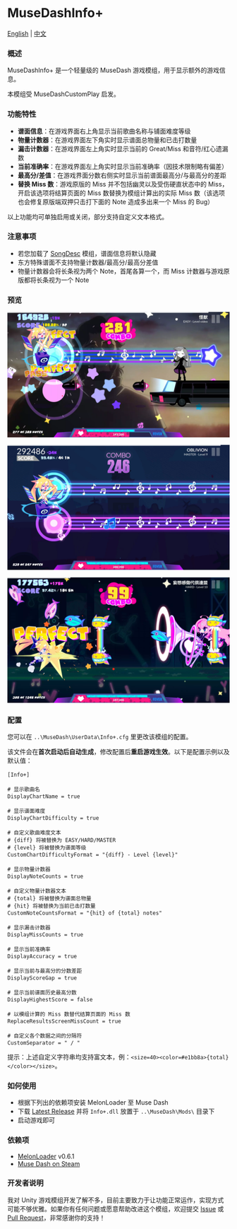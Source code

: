 # MuseDashInfo+

[English](README.md) | [中文](README_zh.md)

### 概述

MuseDashInfo+ 是一个轻量级的 MuseDash 游戏模组，用于显示额外的游戏信息。

本模组受 MuseDashCustomPlay 启发。

### 功能特性

- **谱面信息**：在游戏界面右上角显示当前歌曲名称与铺面难度等级
- **物量计数器**：在游戏界面左下角实时显示谱面总物量和已击打数量
- **漏击计数器**：在游戏界面左上角实时显示当前的 Great/Miss 和音符/红心遗漏数
- **当前准确率**：在游戏界面左上角实时显示当前准确率（因技术限制略有偏差）
- **最高分/差值**：在游戏界面分数右侧实时显示当前谱面最高分/与最高分的差距
- **替换 Miss 数**：游戏原版的 Miss 并不包括幽灵以及受伤硬直状态中的 Miss，开启该选项将结算页面的 Miss 数替换为模组计算出的实际 Miss 数（该选项也会修复原版端双押只击打下面的 Note 造成多出来一个 Miss 的 Bug）

以上功能均可单独启用或关闭，部分支持自定义文本格式。

### 注意事项

- 若您加载了 [SongDesc](https://github.com/MDMods/SongDesc) 模组，谱面信息将默认隐藏
- 东方特殊谱面不支持物量计数器/最高分/最高分差值
- 物量计数器会将长条视为两个 Note，首尾各算一个，而 Miss 计数器与游戏原版都将长条视为一个 Note

### 预览

![预览1](Static/Preview1.webp)

![预览2](Static/Preview2.webp)

![预览3](Static/Preview3.webp)

### 配置

您可以在 `..\MuseDash\UserData\Info+.cfg` 里更改该模组的配置。

该文件会在**首次启动后自动生成**，修改配置后**重启游戏生效**。以下是配置示例以及默认值：

```
[Info+]

# 显示歌曲名
DisplayChartName = true

# 显示谱面难度
DisplayChartDifficulty = true

# 自定义歌曲难度文本
# {diff} 将被替换为 EASY/HARD/MASTER
# {level} 将被替换为谱面等级
CustomChartDifficultyFormat = "{diff} - Level {level}"

# 显示物量计数器
DisplayNoteCounts = true

# 自定义物量计数器文本
# {total} 将被替换为谱面总物量
# {hit} 将被替换为当前已击打数量
CustomNoteCountsFormat = "{hit} of {total} notes"

# 显示漏击计数器
DisplayMissCounts = true

# 显示当前准确率
DisplayAccuracy = true

# 显示当前与最高分的分数差距
DisplayScoreGap = true

# 显示当前谱面历史最高分数
DisplayHighestScore = false

# 以模组计算的 Miss 数替代结算页面的 Miss 数
ReplaceResultsScreenMissCount = true

# 自定义各个数据之间的分隔符
CustomSeparator = " / "
```

提示：上述自定义字符串均支持富文本，例：`<size=40><color=#e1bb8a>{total}</color></size>`。

### 如何使用

- 根据下列出的依赖项安装 MelonLoader 至 Muse Dash
- 下载 [Latest Release](https://github.com/KARPED1EM/MuseDashInfoPlus/releases) 并将 `Info+.dll` 放置于 `..\MuseDash\Mods\` 目录下
- 启动游戏即可

### 依赖项

- [MelonLoader](https://github.com/LavaGang/MelonLoader/releases) v0.6.1
- [Muse Dash on Steam](https://store.steampowered.com/app/774171/Muse_Dash/)

### 开发者说明

我对 Unity 游戏模组开发了解不多，目前主要致力于让功能正常运作，实现方式可能不够优雅。如果你有任何问题或愿意帮助改进这个模组，欢迎提交 [Issue](https://github.com/KARPED1EM/MuseDashInfoPlus/issues/new) 或 [Pull Request](https://github.com/KARPED1EM/MuseDashInfoPlus/compare)，非常感谢你的支持！
